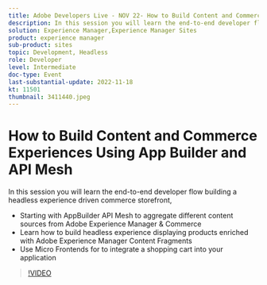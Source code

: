 ```yaml
---
title: Adobe Developers Live - NOV 22- How to Build Content and Commerce Experiences Using App Builder and API Mesh
description: In this session you will learn the end-to-end developer flow building a headless experience driven commerce storefront,  Starting with AppBuilder API Mesh to aggregate different content sources from Adobe Experience Manager & Commerce  Learn how to build headless experience displaying products enriched with Adobe Experience Manager Content Fragments  Use Micro Frontends for to integrate a shopping cart into your application
solution: Experience Manager,Experience Manager Sites
product: experience manager
sub-product: sites
topic: Development, Headless
role: Developer
level: Intermediate
doc-type: Event
last-substantial-update: 2022-11-18
kt: 11501
thumbnail: 3411440.jpeg
---
```

# How to Build Content and Commerce Experiences Using App Builder and API Mesh

In this session you will learn the end-to-end developer flow building a headless experience driven commerce storefront,

* Starting with AppBuilder API Mesh to aggregate different content sources from Adobe Experience Manager & Commerce
* Learn how to build headless experience displaying products enriched with Adobe Experience Manager Content Fragments
* Use Micro Frontends for to integrate a shopping cart into your application

>[!VIDEO](https://video.tv.adobe.com/v/3411440/?quality=12&learn=on)
